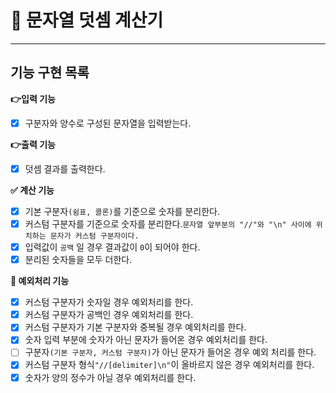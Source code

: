 # 🎯 문자열 덧셈 계산기
***
## 기능 구현 목록

**👉입력 기능**
- [x] 구분자와 양수로 구성된 문자열을 입력받는다.

**👉출력 기능**
- [x] 덧셈 결과를 출력한다.

**✅ 계산 기능**
- [x] 기본 구분자`(쉼표, 콜론)`를 기준으로 숫자를 분리한다.
- [x] 커스텀 구분자를 기준으로 숫자를 분리한다.`문자열 앞부분의 "//"와 "\n" 사이에 위치하는 문자가 커스텀 구분자이다.`
- [x] 입력값이 `공백` 일 경우 결과값이 `0`이 되어야 한다.
- [x] 분리된 숫자들을 모두 더한다.

**🚫 예외처리 기능**
- [x] 커스텀 구분자가 숫자일 경우 예외처리를 한다.
- [x] 커스텀 구분자가 공백인 경우 예외처리를 한다.
- [x] 커스텀 구분자가 기본 구분자와 중복될 경우 예외처리를 한다.
- [x] 숫자 입력 부분에 숫자가 아닌 문자가 들어온 경우 예외처리를 한다.
- [ ] 구분자`(기본 구분자, 커스텀 구분자)`가 아닌 문자가 들어온 경우 예외 처리를 한다.
- [x] 커스텀 구분자 형식`"//[delimiter]\n"`이 올바르지 않은 경우 예외처리를 한다.
- [x] 숫자가 양의 정수가 아닐 경우 예외처리를 한다.
